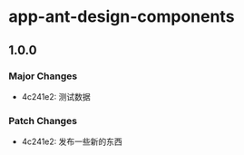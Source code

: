 # app-ant-design-components

## 1.0.0

### Major Changes

- 4c241e2: 测试数据

### Patch Changes

- 4c241e2: 发布一些新的东西
